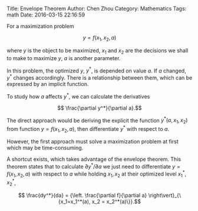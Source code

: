 Title: Envelope Theorem
Author: Chen Zhou
Category: Mathematics
Tags: math
Date: 2016-03-15 22:16:59

For a maximization problem

$$ y = f(x_1, x_2, a) $$

where $y$ is the object to be maximized, $x_1$ and $x_2$ are the decisions we
shall to make to maximize $y$, $a$ is another parameter.

In this problem, the optimized $y$, $y^*$, is depended on value $a$. If $a$
changed, $y^*$ changes accordingly. There is a relationship between them, which
can be expressed by an implicit function.

To study how $a$ affects $y^*$, we can calculate the derivatives

$$ \frac{\partial y^*}{\partial a}.$$

The direct approach would be deriving the explicit the function $y^*(a, x_1,
x_2)$ from function $y=f(x_1, x_2, a)$, then differentiate $y^*$ with respect to
$a$.

However, the first approach must solve a maximization problem at first which may
be time-consuming.

A shortcut exists, which takes advantage of the envelope theorem. This theorem
states that to calculate $\partial y^* / \partial a$ we just need to
differentiate $y=f(x_1,x_2, a)$ with respect to $a$ while holding $x_1, x_2$ at
their optimized level $x_1^*, x_2^*$,

$$ \frac{dy^*}{da} = {\left. \frac{\partial f}{\partial a}
\right\vert}_{\{x_1=x_1^*(a), x_2 = x_2^*(a)\}}.$$
